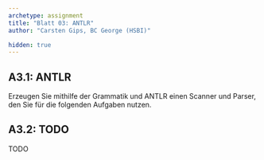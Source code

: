 ```yaml
---
archetype: assignment
title: "Blatt 03: ANTLR"
author: "Carsten Gips, BC George (HSBI)"

hidden: true
---
```



## A3.1: ANTLR

Erzeugen Sie mithilfe der Grammatik und ANTLR einen Scanner und Parser, den Sie für
die folgenden Aufgaben nutzen.


## A3.2: TODO

TODO
